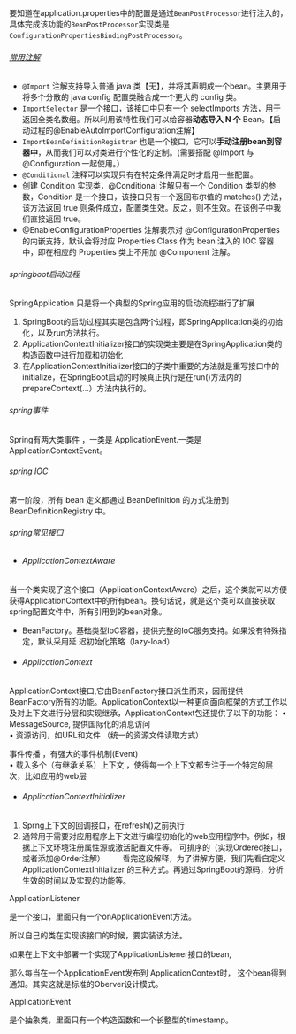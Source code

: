 要知道在application.properties中的配置是通过`BeanPostProcessor`进行注入的，具体完成该功能的`BeanPostProcessor`实现类是`ConfigurationPropertiesBindingPostProcessor`。

###### [常用注解](https://cloud.tencent.com/developer/article/1442150)

- `@Import` 注解支持导入普通 java 类【无】，并将其声明成一个bean。主要用于将多个分散的 java config 配置类融合成一个更大的 config 类。
- `ImportSelector` 是一个接口，该接口中只有一个 selectImports 方法，用于返回全类名数组。所以利用该特性我们可以给容器**动态导入 N 个** Bean。【启动过程的@EnableAutoImportConfiguration注解】
- `ImportBeanDefinitionRegistrar` 也是一个接口，它可以**手动注册bean到容器中**，从而我们可以对类进行个性化的定制。(需要搭配 @Import 与 @Configuration 一起使用。）
- `@Conditional` 注释可以实现只有在特定条件满足时才启用一些配置。
- 创建 Condition 实现类，@Conditional 注解只有一个 Condition 类型的参数，Condition 是一个接口，该接口只有一个返回布尔值的 matches() 方法，该方法返回 true 则条件成立，配置类生效。反之，则不生效。在该例子中我们直接返回 true。
- @EnableConfigurationProperties 注解表示对 @ConfigurationProperties 的内嵌支持，默认会将对应 Properties Class 作为 bean 注入的 IOC 容器中，即在相应的 Properties 类上不用加 @Component 注解。

###### springboot启动过程

SpringApplication 只是将一个典型的Spring应用的启动流程进行了扩展

1. SpringBoot的启动过程其实是包含两个过程，即SpringApplication类的初始化，以及run方法执行。
2. ApplicationContextInitializer接口的实现类主要是在SpringApplication类的构造函数中进行加载和初始化
3. 在ApplicationContextInitializer接口的子类中重要的方法就是重写接口中的initialize，在SpringBoot启动的时候真正执行是在run()方法内的prepareContext(…）方法内执行的。

###### spring事件

Spring有两大类事件 ，一类是 ApplicationEvent.一类是ApplicationContextEvent。



###### spring IOC

第一阶段，所有 bean 定义都通过 BeanDefinition 的方式注册到 BeanDefinitionRegistry 中。





###### spring常见接口

- ###### ApplicationContextAware

当一个类实现了这个接口（ApplicationContextAware）之后，这个类就可以方便获得ApplicationContext中的所有bean。换句话说，就是这个类可以直接获取spring配置文件中，所有引用到的bean对象。

- BeanFactory。基础类型IoC容器，提供完整的IoC服务支持。如果没有特殊指定，默认采用延 迟初始化策略（lazy-load）

- ###### ApplicationContext

 ApplicationContext接口,它由BeanFactory接口派生而来，因而提供BeanFactory所有的功能。ApplicationContext以一种更向面向框架的方式工作以及对上下文进行分层和实现继承，ApplicationContext包还提供了以下的功能： 
  • MessageSource, 提供国际化的消息访问  
  • 资源访问，如URL和文件  （统一的资源文件读取方式）

 事件传播 ，有强大的事件机制(Event)  
  • 载入多个（有继承关系）上下文 ，使得每一个上下文都专注于一个特定的层次，比如应用的web层  

- ###### ApplicationContextInitializer

1. Sprng上下文的回调接口，在refresh()之前执行
2. 通常用于需要对应用程序上下文进行编程初始化的web应用程序中。例如，根据上下文环境注册属性源或激活配置文件等。
   可排序的（实现Ordered接口，或者添加@Order注解）
   　　看完这段解释，为了讲解方便，我们先看自定义 ApplicationContextInitializer 的三种方式。再通过SpringBoot的源码，分析生效的时间以及实现的功能等。

ApplicationListener

是一个接口，里面只有一个onApplicationEvent方法。

所以自己的类在实现该接口的时候，要实装该方法。

如果在上下文中部署一个实现了ApplicationListener接口的bean,

那么每当在一个ApplicationEvent发布到 ApplicationContext时，
这个bean得到通知。其实这就是标准的Oberver设计模式。

ApplicationEvent

是个抽象类，里面只有一个构造函数和一个长整型的timestamp。